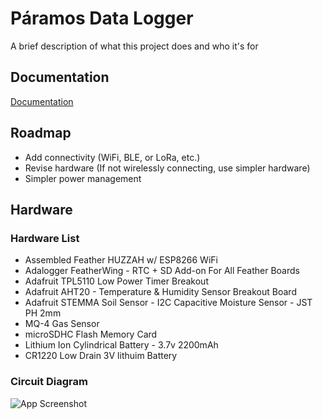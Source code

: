 
# Páramos Data Logger

A brief description of what this project does and who it's for


## Documentation

[Documentation](https://linktodocumentation)


## Roadmap

- Add connectivity (WiFi, BLE, or LoRa, etc.)
- Revise hardware (If not wirelessly connecting, use simpler hardware)
- Simpler power management


## Hardware

### Hardware List

- Assembled Feather HUZZAH w/ ESP8266 WiFi 
- Adalogger FeatherWing - RTC + SD Add-on For All Feather Boards
- Adafruit TPL5110 Low Power Timer Breakout
- Adafruit AHT20 - Temperature & Humidity Sensor Breakout Board 
- Adafruit STEMMA Soil Sensor - I2C Capacitive Moisture Sensor - JST PH 2mm
- MQ-4 Gas Sensor
- microSDHC Flash Memory Card
- Lithium Ion Cylindrical Battery - 3.7v 2200mAh
- CR1220 Low Drain 3V lithuim Battery

### Circuit Diagram

![App Screenshot](https://github.com/chreid11/ParamosDataLogger/blob/main/Docs/Paramos%20Soil-v0.1.drawio.png?raw=true)
